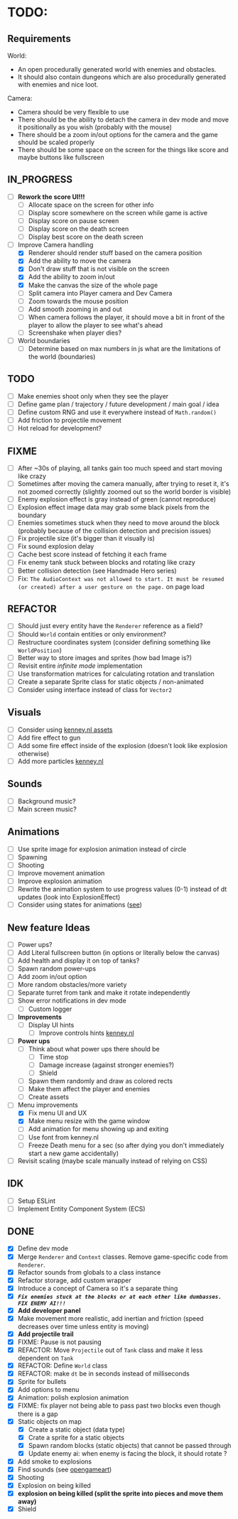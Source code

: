 # TODO:

## Requirements

World:
- An open procedurally generated world with enemies and obstacles.
- It should also contain dungeons which are also procedurally generated with enemies and nice loot.

Camera:
- Camera should be very flexible to use
- There should be the ability to detach the camera in dev mode and move it positionally as you wish (probably with the mouse)
- There should be a zoom in/out options for the camera and the game should be scaled properly
- There should be some space on the screen for the things like score and maybe buttons like fullscreen


## IN_PROGRESS
- [ ] **Rework the score UI!!!**
    - [ ] Allocate space on the screen for other info
    - [ ] Display score somewhere on the screen while game is active
    - [ ] Display score on pause screen
    - [ ] Display score on the death screen
    - [ ] Display best score on the death screen
- [ ] Improve Camera handling
    - [x] Renderer should render stuff based on the camera position
    - [x] Add the ability to move the camera
    - [x] Don't draw stuff that is not visible on the screen
    - [x] Add the ability to zoom in/out
    - [x] Make the canvas the size of the whole page
    - [ ] Split camera into Player camera and Dev Camera
    - [ ] Zoom towards the mouse position
    - [ ] Add smooth zooming in and out
    - [ ] When camera follows the player, it should move a bit in front of the player to allow the player to see what's ahead
    - [ ] Screenshake when player dies?
- [ ] World boundaries
    - [ ] Determine based on max numbers in js what are the limitations of the world (boundaries)

## TODO
- [ ] Make enemies shoot only when they see the player
- [ ] Define game plan / trajectory / future development / main goal / idea
- [ ] Define custom RNG and use it everywhere instead of `Math.random()`
- [ ] Add friction to projectile movement
- [ ] Hot reload for development?

## FIXME
- [ ] After ~30s of playing, all tanks gain too much speed and start moving like crazy
- [ ] Sometimes after moving the camera manually, after trying to reset it, it's not zoomed correctly (slightly zoomed out so the world border is visible)
- [ ] Enemy explosion effect is gray instead of green (cannot reproduce)
- [ ] Explosion effect image data may grab some black pixels from the boundary
- [ ] Enemies sometimes stuck when they need to move around the block (probably because of the collision detection and precision issues)
- [ ] Fix projectile size (it's bigger than it visually is)
- [ ] Fix sound explosion delay
- [ ] Cache best score instead of fetching it each frame
- [ ] Fix enemy tank stuck between blocks and rotating like crazy
- [ ] Better collision detection (see Handmade Hero series)
- [ ] Fix: `The AudioContext was not allowed to start. It must be resumed (or created) after a user gesture on the page.` on page load

## REFACTOR
- [ ] Should just every entity have the `Renderer` reference as a field?
- [ ] Should `World` contain entities or only environment?
- [ ] Restructure coordinates system (consider defining something like `WorldPosition`)
- [ ] Better way to store images and sprites (how bad Image is?)
- [ ] Revisit entire *infinite mode* implementation
- [ ] Use transformation matrices for calculating rotation and translation
- [ ] Create a separate Sprite class for static objects / non-animated
- [ ] Consider using interface instead of class for `Vector2`

## Visuals
- [ ] Consider using [kenney.nl assets](https://kenney.nl/assets/top-down-tanks-redux)
- [ ] Add fire effect to gun
- [ ] Add some fire effect inside of the explosion (doesn't look like explosion otherwise)
- [ ] Add more particles [kenney.nl](https://kenney.nl/assets/particle-pack)

## Sounds
- [ ] Background music?
- [ ] Main screen music?

## Animations
- [ ] Use sprite image for explosion animation instead of circle
- [ ] Spawning
- [ ] Shooting
- [ ] Improve movement animation
- [ ] Improve explosion animation
- [ ] Rewrite the animation system to use progress values (0-1) instead of dt updates (look into ExplosionEffect)
- [ ] Consider using states for animations ([see](https://www.youtube.com/watch?v=e3LGFrHqqiI))

## New feature Ideas
- [ ] Power ups?
- [ ] Add Literal fullscreen button (in options or literally below the canvas)
- [ ] Add health and display it on top of tanks?
- [ ] Spawn random power-ups
- [ ] Add zoom in/out option
- [ ] More random obstacles/more variety
- [ ] Separate turret from tank and make it rotate independently
- [ ] Show error notifications in dev mode
    - [ ] Custom logger
- [ ] **Improvements**
    - [ ] Display UI hints
        - [ ] Improve controls hints [kenney.nl](https://kenney.nl/assets/input-prompts)
- [ ] **Power ups**
    - [ ] Think about what power ups there should be
        - [ ] Time stop
        - [ ] Damage increase (against stronger enemies?)
        - [ ] Shield
    - [ ] Spawn them randomly and draw as colored rects
    - [ ] Make them affect the player and enemies
    - [ ] Create assets
- [ ] Menu improvements
    - [x] Fix menu UI and UX
    - [x] Make menu resize with the game window
    - [ ] Add animation for menu showing up and exiting
    - [ ] Use font from kenney.nl
    - [ ] Freeze Death menu for a sec (so after dying you don't immediately start a new game accidentally)
- [ ] Revisit scaling (maybe scale manually instead of relying on CSS)

## IDK
- [ ] Setup ESLint
- [ ] Implement Entity Component System (ECS)

## DONE
- [x] Define dev mode
- [x] Merge `Renderer` and `Context` classes. Remove game-specific code from `Renderer`.
- [x] Refactor sounds from globals to a class instance
- [x] Refactor storage, add custom wrapper
- [x] Introduce a concept of Camera so it's a separate thing
- [x] ***`Fix enemies stuck at the blocks or at each other like dumbasses. FIX ENEMY AI!!!`***
- [x] **Add developer panel**
- [x] Make movement more realistic, add inertian and friction (speed decreases over time unless entity is moving)
- [x] **Add projectile trail**
- [x] FIXME: Pause is not pausing
- [x] REFACTOR: Move `Projectile` out of `Tank` class and make it less dependent on `Tank`
- [x] REFACTOR: Define `World` class
- [x] REFACTOR: make `dt` be in seconds instead of milliseconds
- [x] Sprite for bullets
- [x] Add options to menu
- [x] Animation: polish explosion animation
- [x] FIXME: fix player not being able to pass past two blocks even though there is a gap
- [x] Static objects on map
    - [x] Create a static object (data type)
    - [x] Crate a sprite for a static objects
    - [x] Spawn random blocks (static objects) that cannot be passed through
    - [x] Update enemy ai: when enemy is facing the block, it should rotate ?
- [x] Add smoke to explosions
- [x] Find sounds (see [opengameart](https://opengameart.org/art-search-advanced?keys=&field_art_type_tid%5B%5D=12&sort_by=count&sort_order=DESC))
- [x] Shooting
- [x] Explosion on being killed
- [x] **explosion on being killed (split the sprite into pieces and move them away)**
- [x] Shield
